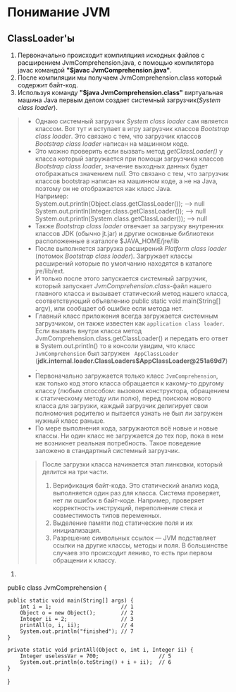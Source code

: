 # Понимание JVM
## ClassLoader'ы
1. Первоначально происходит компиляциия исходных файлов с расширением JvmComprehension.java, 
   c помощью компилятора javac командой __"$javac JvmComprehension.java"__.
2. После компиляции мы получаем JvmComprehension.class который содержит байт-код.
3. Используя команду __"$java JvmComprehension.class"__ виртуальная машина Java первым делом создает системный загрузчик(*System class loader*).
> + Однако системный загрузчик *System class loader* сам является классом. Вот тут и вступает в игру загрузчик классов *Bootstrap class loader*. Это связано с тем, что загрузчик классов *Bootstrap class loader* написан на машинном коде.
> + Это можно проверить если вызвать метод *getClassLoader()* у класса который загружается при помощи загрузчика классов *Bootstrap class loader*, значение выходных данных будет отображаться значением *null*. Это связано с тем, что загрузчик классов bootstrap написан на машинном коде, а не на Java, поэтому он не отображается как класс Java.  
> Например:  
> System.out.println(Object.class.getClassLoader()); --> null  
> System.out.println(Integer.class.getClassLoader()); --> null  
> System.out.println(System.class.getClassLoader()); --> null  
> + Также *Bootstrap class loader* отвечает за загрузку внутренних классов JDK (обычно jt.jar) и другие основные библиотеки расположенные в каталоге $JAVA_HOME/jre/lib 
> + После выполняется загрузка расширений *Platform class loader* (потомок *Bootstrap class loader*). Загружает классы расширений которые по умолчанию находятся в каталоге jre/lib/ext.
> + И только после этого запускается системный загрузчик, который запускает *JvmComprehension.class*-файл нашего главного класса и вызывает статический метод нашего класса, соответствующий объявлению public static void main(String[] argv), или сообщает об ошибке если метода нет.
> + Главный класс приложения всегда загружается системным загрузчиком, он также известен как `application class loader`. Если вызвать внутри класса метод JvmComprehension.class.getClassLoader() и передать его ответ в System.out.println() то в консоли увидим, что класс `JvmComprehension` был загружен ` AppClassLoader` (**jdk.internal.loader.ClassLoaders$AppClassLoader@251a69d7**).
> + Первоначально загружается только класс `JvmComprehension`, как только код этого класса обращается к какому-то другому классу (любым способом: вызовом конструктора, обращением к статическому методу или полю), перед поиском нового класса для загрузки, каждый загрузчик делигирует свои полномочия родителю и пытается узнать не был ли загружен нужный класс раньше.
> + По мере выполнения кода, загружаются всё новые и новые классы. Ни один класс не загружается до тех пор, пока в нем не возникнет реальная потребность. Такое поведение заложено в стандартный системный загрузчик.
>> После загрузки класса начинается этап линковки, который делится на три части.
>> 1. Верификация байт-кода. Это статический анализ кода, выполняется один раз для класса. Система проверяет, нет ли ошибок в байт-коде. Например, проверяет корректность инструкций, переполнение стека и совместимость типов переменных.
>> 2. Выделение памяти под статические поля и их инициализация.
>> 3. Разрешение символьных ссылок — JVM подставляет ссылки на другие классы, методы и поля. В большинстве случаев это происходит лениво, то есть при первом обращении к классу.

1. 

public class JvmComprehension {

    public static void main(String[] args) {
        int i = 1;                      // 1
        Object o = new Object();        // 2
        Integer ii = 2;                 // 3
        printAll(o, i, ii);             // 4
        System.out.println("finished"); // 7
    }

    private static void printAll(Object o, int i, Integer ii) {
        Integer uselessVar = 700;                   // 5
        System.out.println(o.toString() + i + ii);  // 6
    }
}